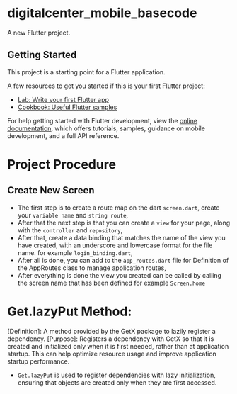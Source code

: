 # digitalcenter_mobile_basecode

A new Flutter project.

## Getting Started

This project is a starting point for a Flutter application.

A few resources to get you started if this is your first Flutter project:

- [Lab: Write your first Flutter app](https://docs.flutter.dev/get-started/codelab)
- [Cookbook: Useful Flutter samples](https://docs.flutter.dev/cookbook)

For help getting started with Flutter development, view the
[online documentation](https://docs.flutter.dev/), which offers tutorials,
samples, guidance on mobile development, and a full API reference.

# Project Procedure
## Create New Screen
- The first step is to create a route map on the dart `screen.dart`, create your `variable name` and `string route`,
- After that the next step is that you can create a `view` for your page, along with the `controller` and `repository`,
- After that, create a data binding that matches the name of the view you have created, with an underscore and lowercase format for the file name. for example `login_binding.dart`,
- After all is done, you can add to the `app_routes.dart` file for Definition of the AppRoutes class to manage application routes,
- After everything is done the view you created can be called by calling the screen name that has been defined for example `Screen.home`

# Get.lazyPut Method:
[Definition]: A method provided by the GetX package to lazily register a dependency.
[Purpose]: Registers a dependency with GetX so that it is created and initialized only when it is first needed, rather than at application startup. This can help optimize resource usage and improve application startup performance.
- `Get.lazyPut` is used to register dependencies with lazy initialization, ensuring that objects are created only when they are first accessed.